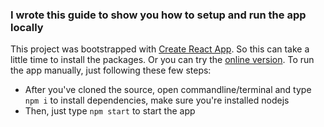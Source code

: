 ### I wrote this guide to show you how to setup and run the app locally

This project was bootstrapped with [Create React App](https://github.com/facebook/create-react-app). So this can take a little time to install the packages. Or you can try the [online version](https://codesandbox.io/s/modal-dt7wh). To run the app manually, just following these few steps:

- After you've cloned the source, open commandline/terminal and type `npm i` to install dependencies, make sure you're installed nodejs
- Then, just type `npm start` to start the app
